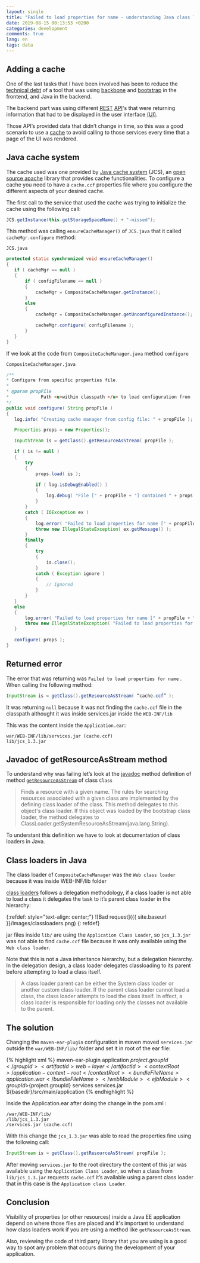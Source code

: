 ```yaml
---
layout: single
title: "Failed to load properties for name - understanding Java class loaders"
date: 2019-08-15 00:13:53 +0200
categories: development
comments: true
lang: en
tags: data 
---
```


Adding a cache
-------------------------
One of the last tasks that I have been involved has been to reduce the <a href="https://en.wikipedia.org/wiki/Technical_debt">technical debt</a> of a tool that was using <a href="https://backbonejs.org/">backbone</a> and <a href="https://getbootstrap.com/">bootstrap</a> in the frontend, and Java in the backend. 

The backend part was using different <a href="https://en.wikipedia.org/wiki/Representational_state_transfer">REST</a> <a href="https://en.wikipedia.org/wiki/Application_programming_interface">API</a>'s that were returning information that had to be displayed in the user interface <a href="https://en.wikipedia.org/wiki/User_interface">(UI)</a>. 

Those API’s provided data that didn’t change in time, so this was a good scenario to use a <a href="https://en.wikipedia.org/wiki/Cache_(computing)">cache</a> to avoid calling to those services every time that a page of the UI was rendered. 

Java cache system
--------------------------
The cache used was one provided by <a href="https://commons.apache.org/proper/commons-jcs/">Java cache system</a> (JCS), an <a href="https://www.apache.org/">open source apache</a> library that provides cache functionalities. To configure a cache you need to have a `cache.ccf` properties file where you configure the different aspects of your desired cache. 

The first call to the service that used the cache was trying to initialize the cache using the following call:

```java
JCS.getInstance(this.getStorageSpaceName() + "-missed");
```

This method was calling `ensureCacheManager()` of `JCS.java` that it called `cacheMgr.configure` method:

`JCS.java`

```java
protected static synchronized void ensureCacheManager()
{
   if ( cacheMgr == null )
   {
       if ( configFilename == null )
       {
           cacheMgr = CompositeCacheManager.getInstance();
       }
       else
       {
           cacheMgr = CompositeCacheManager.getUnconfiguredInstance();

           cacheMgr.configure( configFilename );
       }
   }
}
```

If we look at the code from `CompositeCacheManager.java` method `configure`

`CompositeCacheManager.java`

```java
/**
* Configure from specific properties file.
*
* @param propFile
*            Path <u>within classpath </u> to load configuration from
*/
public void configure( String propFile )
{
   log.info( "Creating cache manager from config file: " + propFile );

   Properties props = new Properties();

   InputStream is = getClass().getResourceAsStream( propFile );

   if ( is != null )
   {
       try
       {
           props.load( is );

           if ( log.isDebugEnabled() )
           {
               log.debug( "File [" + propFile + "] contained " + props.size() + " properties" );
           }
       }
       catch ( IOException ex )
       {
           log.error( "Failed to load properties for name [" + propFile + "]", ex );
           throw new IllegalStateException( ex.getMessage() );
       }
       finally
       {
           try
           {
               is.close();
           }
           catch ( Exception ignore )
           {
               // Ignored
           }
       }
   }
   else
   {
       log.error( "Failed to load properties for name [" + propFile + "]" );
       throw new IllegalStateException( "Failed to load properties for name [" + propFile + "]" );
   }

   configure( props );
}

```

Returned error
----------------------------

The error that was returning was `Failed to load properties for name` . When calling the following method:

```java
InputStream is = getClass().getResourceAsStream( “cache.ccf” ); 
```

It was returning `null` because it was not finding the `cache.ccf` file in the classpath althought it was inside services.jar inside the `WEB-INF/lib` 

This was the content inside the `Application.ear`:

```console
war/WEB-INF/lib/services.jar (cache.ccf)
lib/jcs_1.3.jar 
```

Javadoc of getResourceAsStream method
-------------------------------------

To understand why was failing let’s look at the <a href="https://en.wikipedia.org/wiki/Javadoc">javadoc</a> method definition of method <a href="https://docs.oracle.com/javase/8/docs/api/java/lang/Class.html#getResourceAsStream-java.lang.String-">`getResourceAsStream`</a> of class `Class`

> Finds a resource with a given name. The rules for searching resources associated with a given class are implemented by the defining class loader of the class. This method delegates to this object's class loader. If this object was loaded by the bootstrap class loader, the method delegates to ClassLoader.getSystemResourceAsStream(java.lang.String).

To understant this definition we have to look at documentation of class loaders in Java.

Class loaders in Java
-------------------------------------

The class loader of `CompositeCacheManager` was the `Web class loader` because it was inside WEB-INF/lib folder 

<a href="https://docs.oracle.com/cd/E19501-01/819-3659/beadf/index.html">class loaders</a> follows a delegation methodology, if a class loader is not able to load a class it delegates the task to it’s parent class loader in the hierarchy:

{:refdef: style="text-align: center;"}
![Bad request]({{ site.baseurl }}/images/classloaders.png)
{: refdef}

jar files inside `lib/` are using the `Application Class Loader`, so `jcs_1.3.jar` was not able to find `cache.ccf` file because it was only available using the `Web class loader`. 

Note that this is not a Java inheritance hierarchy, but a delegation hierarchy. In the delegation design, a class loader delegates classloading to its parent before attempting to load a class itself. 

> A class loader parent can be either the System class loader or another custom class loader. If the parent class loader cannot load a class, the class loader attempts to load the class itself. In effect, a class loader is responsible for loading only the classes not available to the parent.

The solution
----------------------------
Changing the `maven-ear-plugin` configuration in maven moved `services.jar` outside the `war/WEB-INF/lib/` folder and set it in root of the ear file:

{% highlight xml %}
<plugin>
   <artifactId>maven-ear-plugin</artifactId>
   <configuration>
       <finalName>application</finalName>
       <modules>
           <webModule>
               <groupId>${project.groupId}</groupId>
               <artifactId>web-layer</artifactId>
               <contextRoot>/application-context-root</contextRoot>
               <bundleFileName>application.war</bundleFileName>
           </webModule>
           <ejbModule>
               <groupId>${project.groupId}</groupId>
               <artifactId>services</artifactId>
               <bundleFileName>services.jar</bundleFileName>
           </ejbModule>
       </modules>
       <earSourceDirectory>${basedir}/src/main/application</earSourceDirectory>
      </configuration>
</plugin>
{% endhighlight %}

Inside the Application.ear after doing the change in the pom.xml :

```console
/war/WEB-INF/lib/
/lib/jcs_1.3.jar     
/services.jar (cache.ccf)
```

With this change the `jcs_1.3.jar` was able to read the properties fine using the following call: 

```java
InputStream is = getClass().getResourceAsStream( propFile ); 
```

After moving `services.jar` to the root directory the content of this jar was available using the `Application Class Loader`, so when a class from `lib/jcs_1.3.jar` requests `cache.ccf` it’s available using a parent class loader that in this case is the `Application class Loader`.

Conclusion
-----------------------
Visibility of properties (or other resources) inside a Java EE application depend on where those files are placed and it's important to understand how class loaders work if you are using a method like `getResourceAsStream`.

Also, reviewing the code of third party library that you are using is a good way to spot any problem that occurs during the development of your application.












  












